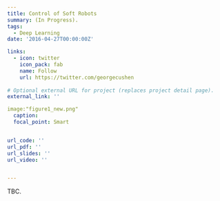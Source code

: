 ```yaml
---
title: Control of Soft Robots
summary: (In Progress).
tags:
  - Deep Learning
date: '2016-04-27T00:00:00Z'

links:
  - icon: twitter
    icon_pack: fab
    name: Follow
    url: https://twitter.com/georgecushen
    
# Optional external URL for project (replaces project detail page).
external_link: ''

image:"figure1_new.png"
  caption: 
  focal_point: Smart


url_code: ''
url_pdf: ''
url_slides: ''
url_video: ''


---
```


TBC.
